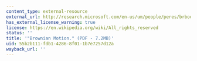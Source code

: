 ```yaml
---
content_type: external-resource
external_url: http://research.microsoft.com/en-us/um/people/peres/brbook.pdf
has_external_license_warning: true
license: https://en.wikipedia.org/wiki/All_rights_reserved
status: ''
title: '"Brownian Motion." (PDF - 7.2MB)'
uid: 55b2b111-fdb1-4286-8f01-1b7e7257d12a
wayback_url: ''
---
```

